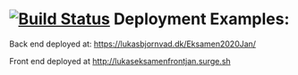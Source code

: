 [![Build Status](https://travis-ci.com/Lukas-bjornvad/Lukas14-01-2020.svg?branch=master)](https://travis-ci.com/Lukas-bjornvad/Lukas14-01-2020)
Deployment Examples:
=====================
Back end deployed at: https://lukasbjornvad.dk/Eksamen2020Jan/

Front end deployed at http://lukaseksamenfrontjan.surge.sh 
